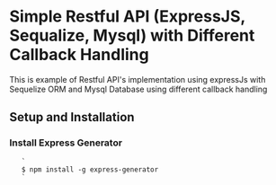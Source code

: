 # Simple Restful API (ExpressJS, Sequalize, Mysql) with Different Callback Handling
This is example of Restful API's implementation using expressJs with Sequelize ORM and Mysql Database using different callback handling 


## Setup and Installation
   
   ### Install Express Generator
       `
       $ npm install -g express-generator
       `
   
